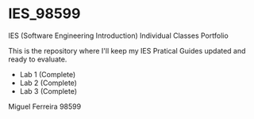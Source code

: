 # IES_98599
IES (Software Engineering Introduction) Individual Classes Portfolio 

This is the repository where I'll keep my IES Pratical Guides updated and ready to evaluate.

* Lab 1 (Complete)
* Lab 2 (Complete)
* Lab 3 (Complete)

Miguel Ferreira 98599
